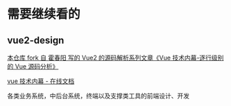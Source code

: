 # 需要继续看的

## vue2-design

[本仓库 fork 自 霍春阳 写的 Vue2 的源码解析系列文章《Vue 技术内幕-逐行级别的 Vue 源码分析》](https://github.com/mewcoder/vue2-design)

[vue 技术内幕 - 在线文档](https://mewcoder.github.io/vue2-design/)

各类业务系统，中后台系统，终端以及支撑类工具的前端设计、开发
